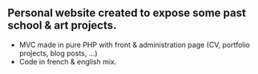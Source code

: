 ## Personal website created to expose some past school & art projects.

- MVC made in pure PHP with front & administration page (CV, portfolio projects, blog posts, ...)
- Code in french & english mix.

